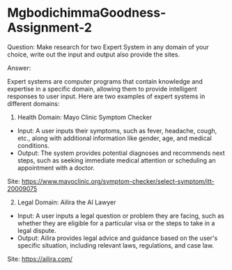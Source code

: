 # MgbodichimmaGoodness-Assignment-2

Question: Make research for two Expert System in any domain of your choice, write out the input and output also provide the sites.


Answer:

Expert systems are computer programs that contain knowledge and expertise in a specific domain, allowing them to provide intelligent responses to user input. Here are two examples of expert systems in different domains:

1) Health Domain: Mayo Clinic Symptom Checker
- Input: A user inputs their symptoms, such as fever, headache, cough, etc., along with additional information like gender, age, and medical conditions.
- Output: The system provides potential diagnoses and recommends next steps, such as seeking immediate medical attention or scheduling an appointment with a doctor.

Site: https://www.mayoclinic.org/symptom-checker/select-symptom/itt-20009075

2) Legal Domain: Ailira the AI Lawyer
- Input: A user inputs a legal question or problem they are facing, such as whether they are eligible for a particular visa or the steps to take in a legal dispute.
- Output: Ailira provides legal advice and guidance based on the user's specific situation, including relevant laws, regulations, and case law.

Site: https://ailira.com/



